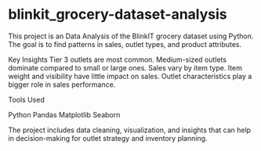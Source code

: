 # blinkit_grocery-dataset-analysis
This project is an  Data Analysis of the BlinkIT grocery dataset using Python. The goal is to find patterns in sales, outlet types, and product attributes.

Key Insights
Tier 3 outlets are most common.
Medium-sized outlets dominate compared to small or large ones.
Sales vary by item type.
Item weight and visibility have little impact on sales.
Outlet characteristics play a bigger role in sales performance.

Tools Used

Python
Pandas
Matplotlib
Seaborn

The project includes data cleaning, visualization, and insights that can help in decision-making for outlet strategy and inventory planning.
